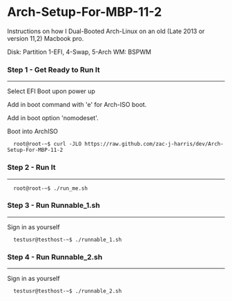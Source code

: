 # Arch-Setup-For-MBP-11-2


Instructions on how I Dual-Booted Arch-Linux on an old (Late 2013 or version 11,2) Macbook pro.

Disk: Partition 1-EFI, 4-Swap, 5-Arch
WM: BSPWM


### Step 1 - Get Ready to Run It

---

Select EFI Boot upon power up

Add in boot command with 'e' for Arch-ISO boot.

Add in boot option 'nomodeset'.

Boot into ArchISO

```console
  root@root-~$ curl -JLO https://raw.github.com/zac-j-harris/dev/Arch-Setup-For-MBP-11-2
```

### Step 2 - Run It

---

```console
  root@root-~$ ./run_me.sh
```

### Step 3 - Run Runnable_1.sh 

---

Sign in as yourself

```console
  testusr@testhost-~$ ./runnable_1.sh
```

### Step 4 - Run Runnable_2.sh 

---

Sign in as yourself

```console
  testusr@testhost-~$ ./runnable_2.sh
```
